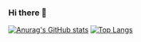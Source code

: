 ### Hi there 👋
[![Anurag's GitHub stats](https://github-readme-stats.vercel.app/api?username=dengjiayang)](https://github.com/anuraghazra/github-readme-stats?theme=dark)
[![Top Langs](https://github-readme-stats.vercel.app/api/top-langs/?username=dengjiayang&layout=compact)](https://github.com/anuraghazra/github-readme-stats)
